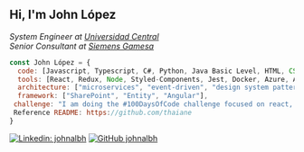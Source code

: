 <h2> Hi, I'm John López</h2>
<p><em>System Engineer at <a target="_blank" href="http://www.ucentral.edu.co">Universidad Central</a>
  </br>Senior Consultant at <a target="_blank" href="https://www.siemensgamesa.com/">Siemens Gamesa</a>
</em></p>

```javascript
const John López = {
  code: [Javascript, Typescript, C#, Python, Java Basic Level, HTML, CSS ],
  tools: [React, Redux, Node, Styled-Components, Jest, Docker, Azure, Azure DevOps],
  architecture: ["microservices", "event-driven", "design system pattern"],
  framework: ["SharePoint", "Entity", "Angular"],
 challenge: "I am doing the #100DaysOfCode challenge focused on react, typescript, GraphQL, NetCore"
 Reference README: https://github.com/thaiane
}

```
[![Linkedin: johnalbh](https://img.shields.io/badge/johnalbh-blue?style=flat-square&logo=Linkedin&logoColor=white&link=https://www.linkedin.com/in/johnalbh/)](https://www.linkedin.com/in/johnalbh/)
[![GitHub johnalbh](https://img.shields.io/github/followers/johnalbh?label=follow&style=social)](https://github.com/johnalbh)
